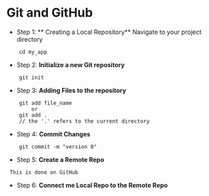 # Git and GitHub

- Step 1: ** Creating a Local Repository**
 Navigate to your project directory
``` 
    cd my_app
``` 
- Step 2: **Initialize a new Git repository**
``` 
    git init
``` 
- Step 3: **Adding Files to the repository**
``` 
    git add file_name
        or
    git add .
    // the '.' refers to the current directory
``` 
- Step 4: **Commit Changes**
``` 
    git commit -m "version 0"
``` 
- Step 5: **Create a Remote Repo**
``` 
 This is done on GitHub
``` 
- Step 6: **Connect me Local Repo to the Remote Repo**
``` 

